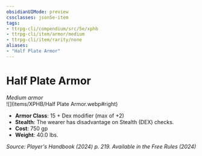 ```yaml
---
obsidianUIMode: preview
cssclasses: json5e-item
tags:
- ttrpg-cli/compendium/src/5e/xphb
- ttrpg-cli/item/armor/medium
- ttrpg-cli/item/rarity/none
aliases: 
- "Half Plate Armor"
---
```

# Half Plate Armor
*Medium armor*  
![](items/XPHB/Half Plate Armor.webp#right)  

- **Armor Class**: 15 + Dex modifier (max of +2)
- **Stealth**: The wearer has disadvantage on Stealth (DEX) checks.
- **Cost**: 750 gp
- **Weight**: 40.0 lbs.

*Source: Player's Handbook (2024) p. 219. Available in the Free Rules (2024)*